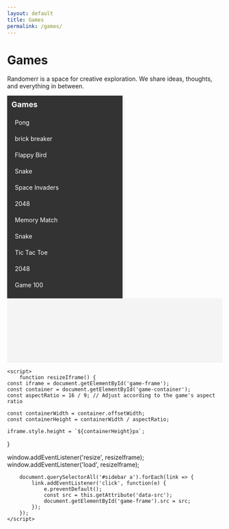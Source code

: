 ```yaml
---
layout: default
title: Games
permalink: /games/
---
```


# Games

Randomerr is a space for creative exploration. We share ideas, thoughts, and everything in between.

<style>

        #sidebar {
            width: 250px;
            background-color: #333;
            color: white;
            overflow-y: auto;
            padding: 10px;
            box-shadow: 2px 0 5px rgba(0, 0, 0, 0.1);
        }
        #sidebar h2 {
            font-size: 18px;
            margin-top: 0;
        }
        #sidebar a {
            color: white;
            text-decoration: none;
            display: block;
            padding: 8px;
            border-radius: 4px;
            margin-bottom: 5px;
            transition: background-color 0.3s;
        }
        #sidebar a:hover {
            background-color: #575757;
        }
        #content {
            flex: 1;
            display: flex;
            justify-content: center;
            align-items: center;
            background-color: #f4f4f4;
            overflow: hidden;
        }
        #game-container {
            width: 80%;
            height: 80%;
        }
        iframe {
            width: 100%;
            height: 100%;
            border: none;
        }
    </style>
</head>
<body>
    <div id="sidebar">
        <h2>Games</h2>
        <!-- List of games -->
        <a href="#" data-src="pong.html">Pong</a>
        <a href="#" data-src="brick_breaker.html">brick breaker</a>
        <a href="#" data-src="Flappy_Bird.html">Flappy Bird</a>
        <a href="#" data-src="Snake.html">Snake</a>
        <a href="#" data-src="Space_Invaders.html">Space Invaders</a>
        <a href="#" data-src="2048.html">2048</a>
        <a href="#" data-src="Memory_Match.html">Memory Match</a>
        <a href="#" data-src="Snake.html">Snake</a>
        <a href="#" data-src="Tic_Tac_Toe.html">Tic Tac Toe</a>
        <a href="#" data-src="2048.html">2048</a>    
        <!-- Add more games up to Game 100 -->
        <a href="#" data-src="game100.html">Game 100</a>
    </div>
    <div id="content">
        <div id="game-container">
            <!-- The game iframe will be loaded here -->
            <iframe id="game-frame" src="" title="Game"></iframe>
        </div>
    </div>

    <script>
        function resizeIframe() {
    const iframe = document.getElementById('game-frame');
    const container = document.getElementById('game-container');
    const aspectRatio = 16 / 9; // Adjust according to the game's aspect ratio

    const containerWidth = container.offsetWidth;
    const containerHeight = containerWidth / aspectRatio;

    iframe.style.height = `${containerHeight}px`;
}

window.addEventListener('resize', resizeIframe);
window.addEventListener('load', resizeIframe);

        document.querySelectorAll('#sidebar a').forEach(link => {
            link.addEventListener('click', function(e) {
                e.preventDefault();
                const src = this.getAttribute('data-src');
                document.getElementById('game-frame').src = src;
            });
        });
    </script>
